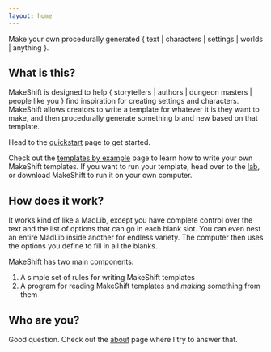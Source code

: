 ```yaml
---
layout: home
---
```


Make your own procedurally generated { text \| characters \| settings \| worlds \| anything }.

## What is this?
MakeShift is designed to help { storytellers | authors | dungeon masters | people like you } find inspiration for creating settings and characters. MakeShift allows creators to write a template for whatever it is they want to make, and then procedurally generate something brand new based on that template.

Head to the [quickstart](quickstart.md) page to get started.

Check out the [templates by example](templates.md) page to learn how to write your own MakeShift templates. If you want to run your template, head over to the [lab](lab.md), or download MakeShift to run it on your own computer.

## How does it work?

It works kind of like a MadLib, except you have complete control over the text and the list of options that can go in each blank slot. You can even nest an entire MadLib inside another for endless variety. The computer then uses the options you define to fill in all the blanks.

MakeShift has two main components:
1. A simple set of rules for writing MakeShift templates
2. A program for reading MakeShift templates and *making* something from them

## Who are you?
Good question. Check out the [about](about.md) page where I try to answer that.
